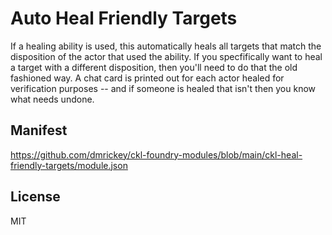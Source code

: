 # Auto Heal Friendly Targets

If a healing ability is used, this automatically heals all targets that match the disposition of the actor that used the ability. If you specfifically want to heal a target with a different disposition, then you'll need to do that the old fashioned way. A chat card is printed out for each actor healed for verification purposes -- and if someone is healed that isn't then you know what needs undone.

## Manifest

https://github.com/dmrickey/ckl-foundry-modules/blob/main/ckl-heal-friendly-targets/module.json

## License

MIT

